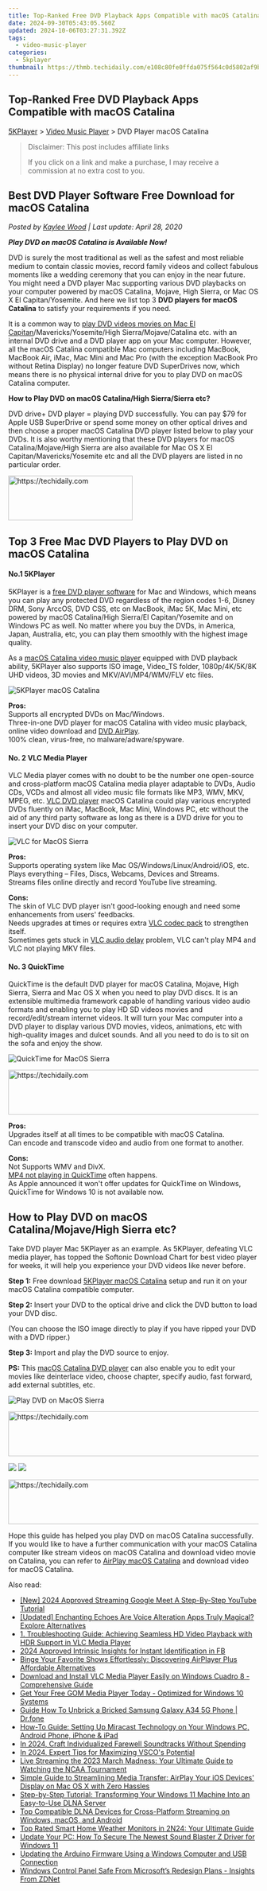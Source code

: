 ```yaml
---
title: Top-Ranked Free DVD Playback Apps Compatible with macOS Catalina
date: 2024-09-30T05:43:05.560Z
updated: 2024-10-06T03:27:31.392Z
tags:
  - video-music-player
categories:
  - 5kplayer
thumbnail: https://thmb.techidaily.com/e108c80fe0ffda075f564c0d5802af9b2462fc3f4f8d59d2b3eaca6f2a980fa0.jpg
---
```


## Top-Ranked Free DVD Playback Apps Compatible with macOS Catalina

[5KPlayer](https://tools.techidaily.com/5kplayer/products/) \> [Video Music Player](https://tools.techidaily.com/5kplayer/video-music-player/) \> DVD Player macOS Catalina

>  Disclaimer: This post includes affiliate links
>
>  If you click on a link and make a purchase, I may receive a commission at no extra cost to you.
>

## Best DVD Player Software Free Download for macOS Catalina

 _Posted by [Kaylee Wood](https://www.quora.com/profile/Amanda-Hu-21) | Last update: April 28, 2020_

**_Play DVD on macOS Catalina is Available Now!_**

DVD is surely the most traditional as well as the safest and most reliable medium to contain classic movies, record family videos and collect fabulous moments like a wedding ceremony that you can enjoy in the near future. You might need a DVD player Mac supporting various DVD playbacks on your computer powered by macOS Catalina, Mojave, High Sierra, or Mac OS X El Capitan/Yosemite. And here we list top 3 **DVD players for macOS Catalina** to satisfy your requirements if you need.

It is a common way to [play DVD videos movies on Mac El Capitan](https://tools.techidaily.com/5kplayer/video-music-player/)/Mavericks/Yosemite/High Sierra/Mojave/Catalina etc. with an internal DVD drive and a DVD player app on your Mac computer. However, all the macOS Catalina compatible Mac computers including MacBook, MacBook Air, iMac, Mac Mini and Mac Pro (with the exception MacBook Pro without Retina Display) no longer feature DVD SuperDrives now, which means there is no physical internal drive for you to play DVD on macOS Catalina computer. 

**How to Play DVD on macOS Catalina/High Sierra/Sierra etc?** 

DVD drive+ DVD player = playing DVD successfully. You can pay $79 for Apple USB SuperDrive or spend some money on other optical drives and then choose a proper macOS Catalina DVD player listed below to play your DVDs. It is also worthy mentioning that these DVD players for macOS Catalina/Mojave/High Sierra are also available for Mac OS X El Capitan/Mavericks/Yosemite etc and all the DVD players are listed in no particular order.

<!-- affiliate ads begin -->
<a href="https://bluettius.sjv.io/c/5597632/2139112/17108" target="_top" id="2139112">
  <img src="//a.impactradius-go.com/display-ad/17108-2139112" border="0" alt="https://techidaily.com" width="250" height="90"/>
</a>
<img height="0" width="0" src="https://bluettius.sjv.io/i/5597632/2139112/17108" style="position:absolute;visibility:hidden;" border="0" />
<!-- affiliate ads end -->

## Top 3 Free Mac DVD Players to Play DVD on macOS Catalina

#### **No.1 5KPlayer**

5KPlayer is a [free DVD player software](https://tools.techidaily.com/5kplayer/video-music-player/) for Mac and Windows, which means you can play any protected DVD regardless of the region codes 1-6, Disney DRM, Sony ArccOS, DVD CSS, etc on MacBook, iMac 5K, Mac Mini, etc powered by macOS Catalina/High Sierra/El Capitan/Yosemite and on Windows PC as well. No matter where you buy the DVDs, in America, Japan, Australia, etc, you can play them smoothly with the highest image quality.

As a [macOS Catalina video music player](https://tools.techidaily.com/5kplayer/video-music-player/) equipped with DVD playback ability, 5KPlayer also supports ISO image, Video\_TS folder, 1080p/4K/5K/8K UHD videos, 3D movies and MKV/AVI/MP4/WMV/FLV etc files.

![5KPlayer macOS Catalina](https://www.5kplayer.com/video-music-player/img/play-dvd.png) 

**Pros:**  
 Supports all encrypted DVDs on Mac/Windows.  
 Three-in-one DVD player for macOS Catalina with video music playback, online video download and [DVD AirPlay](https://tools.techidaily.com/5kplayer/airplay/).  
 100% clean, virus-free, no malware/adware/spyware.

#### **No. 2 VLC Media Player**

VLC Media player comes with no doubt to be the number one open-source and cross-platform macOS Catalina media player adaptable to DVDs, Audio CDs, VCDs and almost all video music file formats like MP3, WMV, MKV, MPEG, etc. [VLC DVD player](https://tools.techidaily.com/5kplayer/video-music-player/) macOS Catalina could play various encrypted DVDs fluently on iMac, MacBook, Mac Mini, Windows PC, etc without the aid of any third party software as long as there is a DVD drive for you to insert your DVD disc on your computer. 

![VLC for MacOS Sierra](https://www.5kplayer.com/video-music-player/img/5kp-vlc-user-interface-zjy.jpg) 

**Pros:**   
 Supports operating system like Mac OS/Windows/Linux/Android/iOS, etc.  
 Plays everything – Files, Discs, Webcams, Devices and Streams.  
 Streams files online directly and record YouTube live streaming.

**Cons:**   
 The skin of VLC DVD player isn't good-looking enough and need some enhancements from users' feedbacks.  
 Needs upgrades at times or requires extra [VLC codec pack](https://tools.techidaily.com/5kplayer/video-music-player/) to strengthen itself.  
 Sometimes gets stuck in [VLC audio delay](https://tools.techidaily.com/5kplayer/video-music-player/) problem, VLC can't play MP4 and VLC not playing MKV files.

#### **No. 3 QuickTime**

QuickTime is the default DVD player for macOS Catalina, Mojave, High Sierra, Sierra and Mac OS X when you need to play DVD discs. It is an extensible multimedia framework capable of handling various video audio formats and enabling you to play HD SD videos movies and record/edit/stream internet videos. It will turn your Mac computer into a DVD player to display various DVD movies, videos, animations, etc with high-quality images and dulcet sounds. And all you need to do is to sit on the sofa and enjoy the show.

![QuickTime for MacOS Sierra](https://www.5kplayer.com/video-music-player/img/quicktime-player.jpg) 

<!-- affiliate ads begin -->
<a href="https://25home.pxf.io/c/5597632/2148650/16836" target="_top" id="2148650">
  <img src="//a.impactradius-go.com/display-ad/16836-2148650" border="0" alt="https://techidaily.com" width="728" height="90"/>
</a>
<img height="0" width="0" src="https://25home.pxf.io/i/5597632/2148650/16836" style="position:absolute;visibility:hidden;" border="0" />
<!-- affiliate ads end -->

**Pros:**  
 Upgrades itself at all times to be compatible with macOS Catalina.  
 Can encode and transcode video and audio from one format to another.

**Cons:**  
 Not Supports WMV and DivX.  
[MP4 not playing in QuickTime](https://tools.techidaily.com/5kplayer/video-music-player/) often happens.  
 As Apple announced it won't offer updates for QuickTime on Windows, QuickTime for Windows 10 is not available now.

## How to Play DVD on macOS Catalina/Mojave/High Sierra etc?

Take DVD player Mac 5KPlayer as an example. As 5KPlayer, defeating VLC media player, has topped the Softonic Download Chart for best video player for weeks, it will help you experience your DVD videos like never before.

**Step 1:** Free download [5KPlayer macOS Catalina](https://tools.techidaily.com/5kplayer/video-music-player/) setup and run it on your macOS Catalina compatible computer.

**Step 2:**  Insert your DVD to the optical drive and click the DVD button to load your DVD disc.

(You can choose the ISO image directly to play if you have ripped your DVD with a DVD ripper.)

**Step 3:** Import and play the DVD source to enjoy.

**PS:** This [macOS Catalina DVD player](https://tools.techidaily.com/5kplayer/video-music-player/) can also enable you to edit your movies like deinterlace video, choose chapter, specify audio, fast forward, add external subtitles, etc.

![Play DVD on MacOS Sierra](https://www.5kplayer.com/video-music-player/img/dvd-player.jpg) 

<!-- affiliate ads begin -->
<a href="https://unicoeye.pxf.io/c/5597632/2134224/18498" target="_top" id="2134224">
  <img src="//a.impactradius-go.com/display-ad/18498-2134224" border="0" alt="https://techidaily.com" width="728" height="90"/>
</a>
<img height="0" width="0" src="https://unicoeye.pxf.io/i/5597632/2134224/18498" style="position:absolute;visibility:hidden;" border="0" />
<!-- affiliate ads end -->

[![](https://www.5kplayer.com/video-music-player/../button/freedownwhitemac.png)](https://tools.techidaily.com/5kplayer/products/) [![](https://www.5kplayer.com/video-music-player/../button/freedownwhitewin.png)](https://tools.techidaily.com/5kplayer/products/) 

<!-- affiliate ads begin -->
<a href="https://appsumo.8odi.net/c/5597632/2123739/7443" target="_top" id="2123739">
  <img src="//a.impactradius-go.com/display-ad/7443-2123739" border="0" alt="https://techidaily.com" width="728" height="90"/>
</a>
<img height="0" width="0" src="https://appsumo.8odi.net/i/5597632/2123739/7443" style="position:absolute;visibility:hidden;" border="0" />
<!-- affiliate ads end -->

Hope this guide has helped you play DVD on macOS Catalina successfully. If you would like to have a further communication with your macOS Catalina computer like stream videos on macOS Catalina and download video movie on Catalina, you can refer to [AirPlay macOS Catalina](https://tools.techidaily.com/5kplayer/airplay/) and download video for macOS Catalina.

<ins class="adsbygoogle"
     style="display:block"
     data-ad-format="autorelaxed"
     data-ad-client="ca-pub-7571918770474297"
     data-ad-slot="1223367746"></ins>

<ins class="adsbygoogle"
     style="display:block"
     data-ad-client="ca-pub-7571918770474297"
     data-ad-slot="8358498916"
     data-ad-format="auto"
     data-full-width-responsive="true"></ins>

<span class="atpl-alsoreadstyle">Also read:</span>
<div><ul>
<li><a href="https://youtube-tips.techidaily.com/024-approved-streaming-google-meet-a-step-by-step-youtube-tutorial/"><u>[New] 2024 Approved Streaming Google Meet A Step-By-Step YouTube Tutorial</u></a></li>
<li><a href="https://fox-access.techidaily.com/updated-enchanting-echoes-are-voice-alteration-apps-truly-magical-explore-alternatives/"><u>[Updated] Enchanting Echoes Are Voice Alteration Apps Truly Magical? Explore Alternatives</u></a></li>
<li><a href="https://media-tips.techidaily.com/1-troubleshooting-guide-achieving-seamless-hd-video-playback-with-hdr-support-in-vlc-media-player/"><u>1. Troubleshooting Guide: Achieving Seamless HD Video Playback with HDR Support in VLC Media Player</u></a></li>
<li><a href="https://facebook-videos.techidaily.com/2024-approved-intrinsic-insights-for-instant-identification-in-fb/"><u>2024 Approved Intrinsic Insights for Instant Identification in FB</u></a></li>
<li><a href="https://media-tips.techidaily.com/binge-your-favorite-shows-effortlessly-discovering-airplayer-plus-affordable-alternatives/"><u>Binge Your Favorite Shows Effortlessly: Discovering AirPlayer Plus Affordable Alternatives</u></a></li>
<li><a href="https://media-tips.techidaily.com/download-and-install-vlc-media-player-easily-on-windows-cuadro-8-comprehensive-guide/"><u>Download and Install VLC Media Player Easily on Windows Cuadro 8 - Comprehensive Guide</u></a></li>
<li><a href="https://media-tips.techidaily.com/get-your-free-gom-media-player-today-optimized-for-windows-10-systems/"><u>Get Your Free GOM Media Player Today - Optimized for Windows 10 Systems</u></a></li>
<li><a href="https://change-location.techidaily.com/guide-how-to-unbrick-a-bricked-samsung-galaxy-a34-5g-phone-drfone-by-drfone-fix-android-problems-fix-android-problems/"><u>Guide How To Unbrick a Bricked Samsung Galaxy A34 5G Phone | Dr.fone</u></a></li>
<li><a href="https://media-tips.techidaily.com/how-to-guide-setting-up-miracast-technology-on-your-windows-pc-android-phone-iphone-and-ipad/"><u>How-To Guide: Setting Up Miracast Technology on Your Windows PC, Android Phone, iPhone & iPad</u></a></li>
<li><a href="https://extra-tips.techidaily.com/in-2024-craft-individualized-farewell-soundtracks-without-spending/"><u>In 2024, Craft Individualized Farewell Soundtracks Without Spending</u></a></li>
<li><a href="https://some-knowledge.techidaily.com/in-2024-expert-tips-for-maximizing-vscos-potential/"><u>In 2024, Expert Tips for Maximizing VSCO's Potential</u></a></li>
<li><a href="https://media-tips.techidaily.com/live-streaming-the-2023-march-madness-your-ultimate-guide-to-watching-the-ncaa-tournament/"><u>Live Streaming the 2023 March Madness: Your Ultimate Guide to Watching the NCAA Tournament</u></a></li>
<li><a href="https://media-tips.techidaily.com/simple-guide-to-streamlining-media-transfer-airplay-your-ios-devices-display-on-mac-os-x-with-zero-hassles/"><u>Simple Guide to Streamlining Media Transfer: AirPlay Your iOS Devices' Display on Mac OS X with Zero Hassles</u></a></li>
<li><a href="https://media-tips.techidaily.com/step-by-step-tutorial-transforming-your-windows-11-machine-into-an-easy-to-use-dlna-server/"><u>Step-by-Step Tutorial: Transforming Your Windows 11 Machine Into an Easy-to-Use DLNA Server</u></a></li>
<li><a href="https://media-tips.techidaily.com/top-compatible-dlna-devices-for-cross-platform-streaming-on-windows-macos-and-android/"><u>Top Compatible DLNA Devices for Cross-Platform Streaming on Windows, macOS, and Android</u></a></li>
<li><a href="https://buynow-help.techidaily.com/top-rated-smart-home-weather-monitors-in-2n24-your-ultimate-guide/"><u>Top Rated Smart Home Weather Monitors in 2N24: Your Ultimate Guide</u></a></li>
<li><a href="https://hardware-help.techidaily.com/update-your-pc-how-to-secure-the-newest-sound-blaster-z-driver-for-windows-11/"><u>Update Your PC: How To Secure The Newest Sound Blaster Z Driver for Windows 11</u></a></li>
<li><a href="https://win-dash.techidaily.com/updating-the-arduino-firmware-using-a-windows-computer-and-usb-connection/"><u>Updating the Arduino Firmware Using a Windows Computer and USB Connection</u></a></li>
<li><a href="https://win-data.techidaily.com/windows-control-panel-safe-from-microsofts-redesign-plans-insights-from-zdnet/"><u>Windows Control Panel Safe From Microsoft’s Redesign Plans - Insights From ZDNet</u></a></li>
</ul></div>

